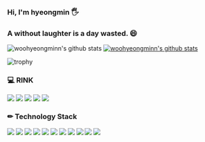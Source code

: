 ### Hi, I'm hyeongmin 🖐

###  A  without laughter is a day wasted. 😄

![woohyeongminn's github stats](https://github-readme-stats.vercel.app/api?username=woohyeongminn&show_icons=true)
[![woohyeongminn's github stats](https://github-readme-stats.vercel.app/api/top-langs/?username=woohyeongminn&show_icons=true&hide_border=true&title_color=004386&icon_color=004386&layout=compact)](https://github.com/woohyeongminn)



![trophy](https://github-profile-trophy.vercel.app/?username=woohyeongminn)

### 💻 RINK
<a href="https://www.notion.so/3c37cc51a5a64ce3b5b62deec60eed82" target="_blank"><img src="https://img.shields.io/badge/Notion-000000?style=flat-square&logo=Vlogo&logoColor=white"/></a>
<a href="https://github.com/woohyeongminn/today-study" target="_blank"><img src="https://img.shields.io/badge/GitHub-181717?style=flat-square&logo=Vlogo&logoColor=white"/></a>
<a href="https://github.com/woohyeongminn/my-mini-project" target="_blank"><img src="https://img.shields.io/badge/GitHub-181717?style=flat-square&logo=Vlogo&logoColor=white"/></a>
<a href="mailto:gudals.woo@gmail.com" target="_blank"><img src="https://img.shields.io/badge/Gmail-40AEF0?style=flat-square&logo=Vlogo&logoColor=white"/></a> 
<a href="https://www.youtube.com/watch?v=QYubp5nflQs" target="_blank"><img src="https://img.shields.io/badge/Youtube-e34f26?style=flat-square&logo=Vlogo&logoColor=white"/></a>


### ✏ Technology Stack
<img src="https://img.shields.io/badge/JavaScript-f7df1e?style=flat-square&logo=Vlogo&logoColor=white"/> <img src="https://img.shields.io/badge/HTML-e34f26?style=flat-square&logo=Vlogo&logoColor=white"/> <img src="https://img.shields.io/badge/CSS-1572b6?style=flat-square&logo=Vlogo&logoColor=white"/> <img src="https://img.shields.io/badge/Bootstrap-5c2d91?style=flat-square&logo=Vlogo&logoColor=white"/> <img src="https://img.shields.io/badge/Sweetalert2-ff61f6?style=flat-square&logo=Vlogo&logoColor=white"/> <img src="https://img.shields.io/badge/Java-535d6c?style=flat-square&logo=Vlogo&logoColor=white"/> <img src="https://img.shields.io/badge/MariaDB-000011?style=flat-square&logo=Vlogo&logoColor=white"/> <img src="https://img.shields.io/badge/JDBC-1572b6?style=flat-square&logo=Vlogo&logoColor=white"/> <img src="https://img.shields.io/badge/Spring-F08705?style=flat-square&logo=Vlogo&logoColor=white"/> <img src="https://img.shields.io/badge/JavaEE-a5cd39?style=flat-square&logo=Vlogo&logoColor=white"/> <img src="https://img.shields.io/badge/Servlet-0288d1?style=flat-square&logo=Vlogo&logoColor=white"/>
<!--
**woohyeongminn/woohyeongminn** is a ✨ _special_ ✨ repository because its `README.md` (this file) appears on your GitHub profile.

Here are some ideas to get you started:

- 🔭 I’m currently working on ...
- 🌱 I’m currently learning ...
- 👯 I’m looking to collaborate on ...
- 🤔 I’m looking for help with ...
- 💬 Ask me about ...
- 📫 How to reach me: ...
- 😄 Pronouns: ...
- ⚡ Fun fact: ...
-->
